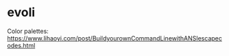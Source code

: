 # evoli

Color palettes: https://www.lihaoyi.com/post/BuildyourownCommandLinewithANSIescapecodes.html 